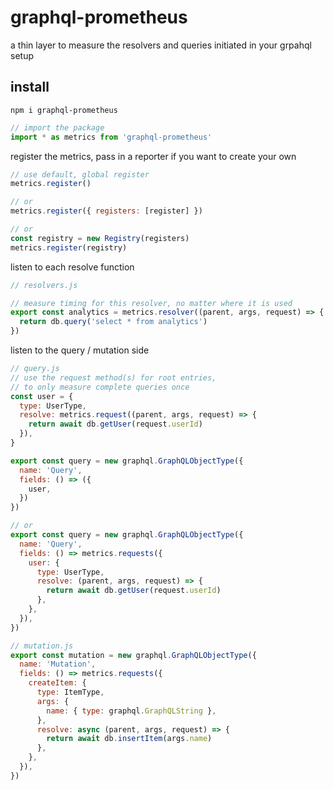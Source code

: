 # graphql-prometheus

a thin layer to measure the resolvers and queries initiated in your grpahql setup

## install

```
npm i graphql-prometheus
```

```js
// import the package
import * as metrics from 'graphql-prometheus'
```

register the metrics, pass in a reporter if you want to create your own
```js
// use default, global register
metrics.register()

// or
metrics.register({ registers: [register] })

// or
const registry = new Registry(registers)
metrics.register(registry)
```

listen to each resolve function
```js
// resolvers.js

// measure timing for this resolver, no matter where it is used
export const analytics = metrics.resolver((parent, args, request) => {
  return db.query('select * from analytics')
})
```

listen to the query / mutation side
```js
// query.js
// use the request method(s) for root entries,
// to only measure complete queries once
const user = {
  type: UserType,
  resolve: metrics.request((parent, args, request) => {
    return await db.getUser(request.userId)
  }),
}

export const query = new graphql.GraphQLObjectType({
  name: 'Query',
  fields: () => ({
    user,
  })
})

// or
export const query = new graphql.GraphQLObjectType({
  name: 'Query',
  fields: () => metrics.requests({
    user: {
      type: UserType,
      resolve: (parent, args, request) => {
        return await db.getUser(request.userId)
      },
    },
  }),
})
```

```js
// mutation.js
export const mutation = new graphql.GraphQLObjectType({
  name: 'Mutation',
  fields: () => metrics.requests({
    createItem: {
      type: ItemType,
      args: {
        name: { type: graphql.GraphQLString },
      },
      resolve: async (parent, args, request) => {
        return await db.insertItem(args.name)
      },
    },
  }),
})
```
